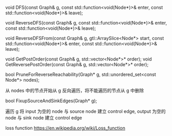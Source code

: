 
void DFS(const Graph& g, const std::function<void(Node*)>& enter, const std::function<void(Node*)>& leave);

void ReverseDFS(const Graph& g, const std::function<void(Node*)>& enter, const std::function<void(Node*)>& leave);

void ReverseDFSFrom(const Graph& g, gtl::ArraySlice<Node*> start, const std::function<void(Node*)>& enter, const std::function<void(Node*)>& leave);

void GetPostOrder(const Graph& g, std::vector<Node*>* order);
void GetReversePostOrder(const Graph& g, std::vector<Node*>* order);

bool PruneForReverseReachability(Graph* g, std::unordered_set<const Node*> nodes);

从 nodes 中的节点开始从 g 反向遍历，将不能遍历的节点从 g 中删除

bool FixupSourceAndSinkEdges(Graph* g);

遍历 g 将 input 为空的  node 与 source node 建立 control edge, output 为空的  node 与 sink node 建立 control edge




loss function https://en.wikipedia.org/wiki/Loss_function
